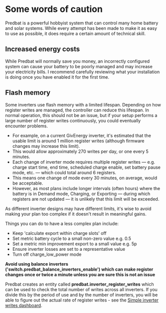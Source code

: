 # Some words of caution

Predbat is a powerful hobbyist system that can control many home battery and solar systems. While every attempt has been made to make it as easy to use as possible, it does require a certain amount of technical skill.

## Increased energy costs

While Predbat will normally save you money, an incorrectly configured system can cause your battery to be poorly managed and may increase your electricity bills. I recommend carefully reviewing what your installation is doing once you have enabled it
for the first time.

## Flash memory

Some inverters use flash memory with a limited lifespan. Depending on how register writes are managed, the controller can reduce this lifespan. In normal operation, this should not be an issue, but if your setup performs a large number of register
writes continuously, you could eventually encounter problems.

- For example, on a current GivEnergy inverter, it's estimated that the usable limit is around 1 million register writes (although firmware changes may increase this limit).
- This would allow approximately 270 writes per day, or one every 5 minutes.
- Each change of inverter mode requires multiple register writes — e.g. charge start time, end time, scheduled charge enable, set battery pause mode, etc. — which could total around 6 registers.
- This means one change of mode every 30 minutes, on average, would be acceptable.
- However, as most plans include longer intervals (often hours) where the battery is in Demand mode, Charging, or Exporting — during which registers are not updated — it is unlikely that this limit will be exceeded.

As different inverter designs may have different limits, it's wise to avoid making your plan too complex if it doesn't result in meaningful gains.

Things you can do to have a less complex plan include:

- Keep 'calculate export within charge slots' off
- Set metric battery cycle to a small non-zero value e.g. 0.5
- Set a metric min improvement export to a small value e.g. 5p
- Ensure inverter losses are set to a representative value
- Turn off charge_low_power mode

**Avoid using balance inverters ('switch.predbat_balance_inverters_enable') which can make register changes once or twice a minute unless you are sure this is not an issue**

Predbat creates an entity called **predbat.inverter_register_writes** which can be used to check the total number of writes across all inverters. If you divide this by the period of use
and by the number of inverters, you will be able to figure out the actual rate of register writes - see the [Simple inverter writes dashboard](output-data.md#inverter-data).
